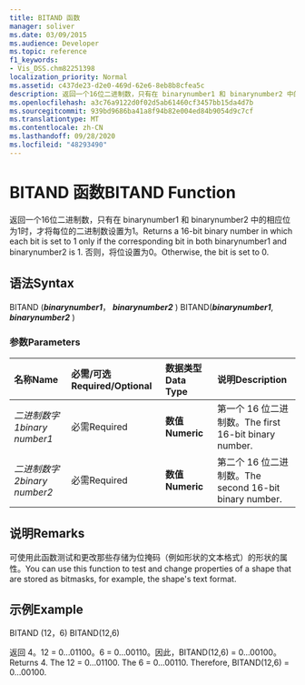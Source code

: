 ```yaml
---
title: BITAND 函数
manager: soliver
ms.date: 03/09/2015
ms.audience: Developer
ms.topic: reference
f1_keywords:
- Vis_DSS.chm82251398
localization_priority: Normal
ms.assetid: c437de23-d2e0-469d-62e6-8eb8b8cfea5c
description: 返回一个16位二进制数，只有在 binarynumber1 和 binarynumber2 中的相应位为1时，才将每位的二进制数设置为1。 否则，将位设置为0。
ms.openlocfilehash: a3c76a9122d0f02d5ab61460cf3457bb15da4d7b
ms.sourcegitcommit: 939bd9686ba41a8f94b82e004ed84b9054d9c7cf
ms.translationtype: MT
ms.contentlocale: zh-CN
ms.lasthandoff: 09/28/2020
ms.locfileid: "48293490"
---
```

# <a name="bitand-function"></a><span data-ttu-id="20d2f-104">BITAND 函数</span><span class="sxs-lookup"><span data-stu-id="20d2f-104">BITAND Function</span></span>

<span data-ttu-id="20d2f-105">返回一个16位二进制数，只有在 binarynumber1 和 binarynumber2 中的相应位为1时，才将每位的二进制数设置为1。</span><span class="sxs-lookup"><span data-stu-id="20d2f-105">Returns a 16-bit binary number in which each bit is set to 1 only if the corresponding bit in both binarynumber1 and binarynumber2 is 1.</span></span> <span data-ttu-id="20d2f-106">否则，将位设置为0。</span><span class="sxs-lookup"><span data-stu-id="20d2f-106">Otherwise, the bit is set to 0.</span></span> 
  
## <a name="syntax"></a><span data-ttu-id="20d2f-107">语法</span><span class="sxs-lookup"><span data-stu-id="20d2f-107">Syntax</span></span>

<span data-ttu-id="20d2f-108">BITAND (***binarynumber1***， ***binarynumber2*** ) </span><span class="sxs-lookup"><span data-stu-id="20d2f-108">BITAND(***binarynumber1***, ***binarynumber2*** )</span></span> 
  
### <a name="parameters"></a><span data-ttu-id="20d2f-109">参数</span><span class="sxs-lookup"><span data-stu-id="20d2f-109">Parameters</span></span>

|<span data-ttu-id="20d2f-110">**名称**</span><span class="sxs-lookup"><span data-stu-id="20d2f-110">**Name**</span></span>|<span data-ttu-id="20d2f-111">**必需/可选**</span><span class="sxs-lookup"><span data-stu-id="20d2f-111">**Required/Optional**</span></span>|<span data-ttu-id="20d2f-112">**数据类型**</span><span class="sxs-lookup"><span data-stu-id="20d2f-112">**Data Type**</span></span>|<span data-ttu-id="20d2f-113">**说明**</span><span class="sxs-lookup"><span data-stu-id="20d2f-113">**Description**</span></span>|
|:-----|:-----|:-----|:-----|
| <span data-ttu-id="20d2f-114">_二进制数字1_</span><span class="sxs-lookup"><span data-stu-id="20d2f-114">_binary number1_</span></span> <br/> |<span data-ttu-id="20d2f-115">必需</span><span class="sxs-lookup"><span data-stu-id="20d2f-115">Required</span></span>  <br/> |<span data-ttu-id="20d2f-116">**数值**</span><span class="sxs-lookup"><span data-stu-id="20d2f-116">**Numeric**</span></span> <br/> |<span data-ttu-id="20d2f-117">第一个 16 位二进制数。</span><span class="sxs-lookup"><span data-stu-id="20d2f-117">The first 16-bit binary number.</span></span>  <br/> |
| <span data-ttu-id="20d2f-118">_二进制数字2_</span><span class="sxs-lookup"><span data-stu-id="20d2f-118">_binary number2_</span></span> <br/> |<span data-ttu-id="20d2f-119">必需</span><span class="sxs-lookup"><span data-stu-id="20d2f-119">Required</span></span>  <br/> |<span data-ttu-id="20d2f-120">**数值**</span><span class="sxs-lookup"><span data-stu-id="20d2f-120">**Numeric**</span></span> <br/> |<span data-ttu-id="20d2f-121">第二个 16 位二进制数。</span><span class="sxs-lookup"><span data-stu-id="20d2f-121">The second 16-bit binary number.</span></span>  <br/> |
   
## <a name="remarks"></a><span data-ttu-id="20d2f-122">说明</span><span class="sxs-lookup"><span data-stu-id="20d2f-122">Remarks</span></span>

<span data-ttu-id="20d2f-123">可使用此函数测试和更改那些存储为位掩码（例如形状的文本格式）的形状的属性。</span><span class="sxs-lookup"><span data-stu-id="20d2f-123">You can use this function to test and change properties of a shape that are stored as bitmasks, for example, the shape's text format.</span></span>
  
## <a name="example"></a><span data-ttu-id="20d2f-124">示例</span><span class="sxs-lookup"><span data-stu-id="20d2f-124">Example</span></span>

<span data-ttu-id="20d2f-125">BITAND (12，6) </span><span class="sxs-lookup"><span data-stu-id="20d2f-125">BITAND(12,6)</span></span>
  
<span data-ttu-id="20d2f-p103">返回 4。12 = 0...01100。6 = 0...00110。因此，BITAND(12,6) = 0...00100。</span><span class="sxs-lookup"><span data-stu-id="20d2f-p103">Returns 4. The 12 = 0...01100. The 6 = 0...00110. Therefore, BITAND(12,6) = 0...00100.</span></span>
  

